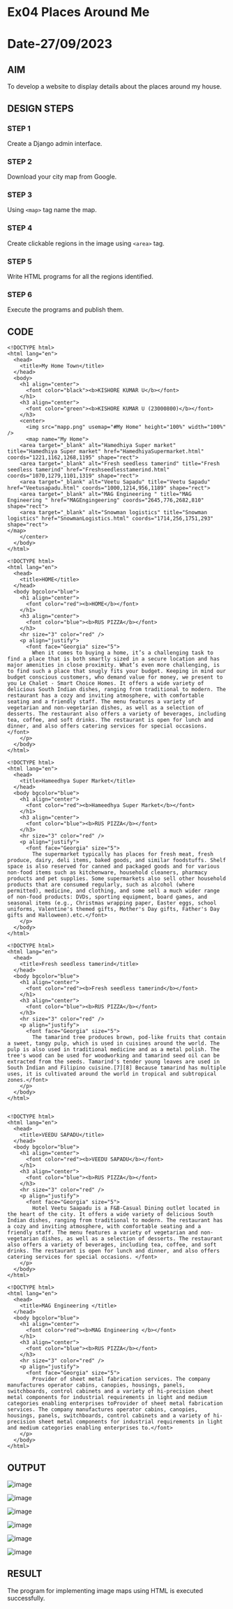 # Ex04 Places Around Me
# Date-27/09/2023
## AIM
To develop a website to display details about the places around my house.

## DESIGN STEPS

### STEP 1
Create a Django admin interface.

### STEP 2
Download your city map from Google.

### STEP 3
Using ```<map>``` tag name the map.

### STEP 4
Create clickable regions in the image using ```<area>``` tag.

### STEP 5
Write HTML programs for all the regions identified.

### STEP 6
Execute the programs and publish them.

## CODE
```
<!DOCTYPE html>
<html lang="en">
  <head>
    <title>My Home Town</title>
  </head>
  <body>
    <h1 align="center">
      <font color="black"><b>KISHORE KUMAR U</b></font>
    </h1>
    <h3 align="center">
      <font color="green"><b>KISHORE KUMAR U (23000800)</b></font>
    </h3>
    <center>
      <img src="mapp.png" usemap="#My Home" height="100%" width="100%" />
      <map name="My Home">
    <area target="_blank" alt="Hamedhiya Super market" title="Hamedhiya Super market" href="HamedhiyaSupermarket.html" coords="1221,1162,1268,1195" shape="rect">
    <area target="_blank" alt="Fresh seedless tamerind" title="Fresh seedless tamerind" href="Freshseedlesstamerind.html" coords="1070,1279,1101,1319" shape="rect">
    <area target="_blank" alt="Veetu Sapadu" title="Veetu Sapadu" href="Veetusapadu.html" coords="1000,1214,956,1189" shape="rect">
    <area target="_blank" alt="MAG Engineering " title="MAG Engineering " href="MAGEngingeering" coords="2645,776,2682,810" shape="rect">
    <area target="_blank" alt="Snowman logistics" title="Snowman logistics" href="SnowmanLogistics.html" coords="1714,256,1751,293" shape="rect">
</map>
    </center>
  </body>
</html>

<!DOCTYPE html>
<html lang="en">
  <head>
    <title>HOME</title>
  </head>
  <body bgcolor="blue">
    <h1 align="center">
      <font color="red"><b>HOME</b></font>
    </h1>
    <h3 align="center">
      <font color="blue"><b>RUS PIZZA</b></font>
    </h3>
    <hr size="3" color="red" />
    <p align="justify">
      <font face="Georgia" size="5">
        When it comes to buying a home, it’s a challenging task to find a place that is both smartly sized in a secure location and has major amenities in close proximity. What’s even more challenging, is to find such a place that snugly fits your budget. Keeping in mind our budget conscious customers, who demand value for money, we present to you Le Chalet - Smart Choice Homes. It offers a wide variety of delicious South Indian dishes, ranging from traditional to modern. The restaurant has a cozy and inviting atmosphere, with comfortable seating and a friendly staff. The menu features a variety of vegetarian and non-vegetarian dishes, as well as a selection of desserts. The restaurant also offers a variety of beverages, including tea, coffee, and soft drinks. The restaurant is open for lunch and dinner, and also offers catering services for special occasions. </font>
    </p>
  </body>
</html>

<!DOCTYPE html>
<html lang="en">
  <head>
    <title>Hameedhya Super Market</title>
  </head>
  <body bgcolor="blue">
    <h1 align="center">
      <font color="red"><b>Hameedhya Super Market</b></font>
    </h1>
    <h3 align="center">
      <font color="blue"><b>RUS PIZZA</b></font>
    </h3>
    <hr size="3" color="red" />
    <p align="justify">
      <font face="Georgia" size="5">
        The supermarket typically has places for fresh meat, fresh produce, dairy, deli items, baked goods, and similar foodstuffs. Shelf space is also reserved for canned and packaged goods and for various non-food items such as kitchenware, household cleaners, pharmacy products and pet supplies. Some supermarkets also sell other household products that are consumed regularly, such as alcohol (where permitted), medicine, and clothing, and some sell a much wider range of non-food products: DVDs, sporting equipment, board games, and seasonal items (e.g., Christmas wrapping paper, Easter eggs, school uniforms, Valentine's themed gifts, Mother's Day gifts, Father's Day gifts and Halloween).etc.</font>
    </p>
  </body>
</html>

<!DOCTYPE html>
<html lang="en">
  <head>
    <title>Fresh seedless tamerind</title>
  </head>
  <body bgcolor="blue">
    <h1 align="center">
      <font color="red"><b>Fresh seedless tamerind</b></font>
    </h1>
    <h3 align="center">
      <font color="blue"><b>RUS PIZZA</b></font>
    </h3>
    <hr size="3" color="red" />
    <p align="justify">
      <font face="Georgia" size="5">
        The tamarind tree produces brown, pod-like fruits that contain a sweet, tangy pulp, which is used in cuisines around the world. The pulp is also used in traditional medicine and as a metal polish. The tree's wood can be used for woodworking and tamarind seed oil can be extracted from the seeds. Tamarind's tender young leaves are used in South Indian and Filipino cuisine.[7][8] Because tamarind has multiple uses, it is cultivated around the world in tropical and subtropical zones.</font>
    </p>
  </body>
</html>


<!DOCTYPE html>
<html lang="en">
  <head>
    <title>VEEDU SAPADU</title>
  </head>
  <body bgcolor="blue">
    <h1 align="center">
      <font color="red"><b>VEEDU SAPADU</b></font>
    </h1>
    <h3 align="center">
      <font color="blue"><b>RUS PIZZA</b></font>
    </h3>
    <hr size="3" color="red" />
    <p align="justify">
      <font face="Georgia" size="5">
        Hotel Veetu Saapadu is a F&B-Casual Dining outlet located in the heart of the city. It offers a wide variety of delicious South Indian dishes, ranging from traditional to modern. The restaurant has a cozy and inviting atmosphere, with comfortable seating and a friendly staff. The menu features a variety of vegetarian and non-vegetarian dishes, as well as a selection of desserts. The restaurant also offers a variety of beverages, including tea, coffee, and soft drinks. The restaurant is open for lunch and dinner, and also offers catering services for special occasions. </font>
    </p>
  </body>
</html>

<!DOCTYPE html>
<html lang="en">
  <head>
    <title>MAG Engineering </title>
  </head>
  <body bgcolor="blue">
    <h1 align="center">
      <font color="red"><b>MAG Engineering </b></font>
    </h1>
    <h3 align="center">
      <font color="blue"><b>RUS PIZZA</b></font>
    </h3>
    <hr size="3" color="red" />
    <p align="justify">
      <font face="Georgia" size="5">
        Provider of sheet metal fabrication services. The company manufactures operator cabins, canopies, housings, panels, switchboards, control cabinets and a variety of hi-precision sheet metal components for industrial requirements in light and medium categories enabling enterprises toProvider of sheet metal fabrication services. The company manufactures operator cabins, canopies, housings, panels, switchboards, control cabinets and a variety of hi-precision sheet metal components for industrial requirements in light and medium categories enabling enterprises to.</font>
    </p>
  </body>
</html>
```


## OUTPUT

![image](https://github.com/Kishorekumar22060/NearMe/assets/141472136/4c7a46c5-6374-4b15-973c-f34ad9daeb1c)

![image](https://github.com/Kishorekumar22060/NearMe/assets/141472136/112fc929-cc9c-4156-a320-8d05e30819ab)

![image](https://github.com/Kishorekumar22060/NearMe/assets/141472136/d81915c7-23a7-4e01-88b6-f81c973ab393)


![image](https://github.com/Kishorekumar22060/NearMe/assets/141472136/4bee507d-9899-435d-adf9-79072b544018)

![image](https://github.com/Kishorekumar22060/NearMe/assets/141472136/8bb97cec-1425-401d-bbaa-d319b7cee592)

![image](https://github.com/Kishorekumar22060/NearMe/assets/141472136/e5f883e3-d0c7-404b-8917-02119ba0812c)



## RESULT
The program for implementing image maps using HTML is executed successfully.
